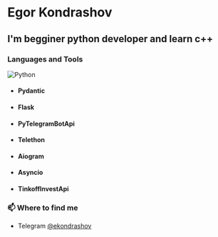 # Egor Kondrashov

## I'm begginer python developer and learn c++

### Languages and Tools
![Python](https://img.shields.io/badge/-Python-090909??style=flat&logo=python)<br>

- #### Pydantic
- #### Flask
- #### PyTelegramBotApi
- #### Telethon
- #### Aiogram
- #### Asyncio
- #### TinkoffInvestApi





### 📫 Where to find me
- Telegram [@ekondrashov](https://telegram.me/ekondrashov)
